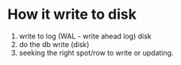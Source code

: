 # How it write to disk
1. write to log (WAL - write ahead log) disk
2. do the db write (disk)
3. seeking the right spot/row to write or updating.